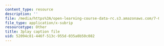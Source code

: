 ```yaml
---
content_type: resource
description: ''
file: /media/https%3A/open-learning-course-data-rc.s3.amazonaws.com/7-01sc-fundamentals-of-biology-fall-2011/52094c81446f513c955d035a0b50c082_uDXH6Uu0ghc.vtt
file_type: application/x-subrip
resourcetype: Other
title: 3play caption file
uid: 52094c81-446f-513c-955d-035a0b50c082
---
```


